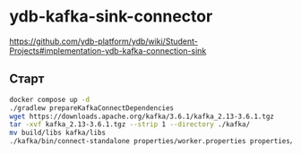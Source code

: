 # ydb-kafka-sink-connector

https://github.com/ydb-platform/ydb/wiki/Student-Projects#implementation-ydb-kafka-connection-sink

## Старт

```bash
docker compose up -d
./gradlew prepareKafkaConnectDependencies
wget https://downloads.apache.org/kafka/3.6.1/kafka_2.13-3.6.1.tgz
tar -xvf kafka_2.13-3.6.1.tgz --strip 1 --directory ./kafka/
mv build/libs kafka/libs
./kafka/bin/connect-standalone properties/worker.properties properties/ydb-sink.properties
```